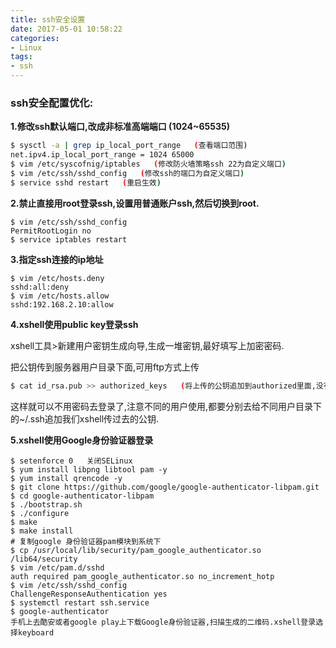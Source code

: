 ```yaml
---
title: ssh安全设置
date: 2017-05-01 10:58:22
categories:
- Linux
tags:
- ssh
---
```


<!-- more -->

### ssh安全配置优化:

**1.修改ssh默认端口,改成非标准高端端口 (1024~65535)**

```bash
$ sysctl -a | grep ip_local_port_range   (查看端口范围)
net.ipv4.ip_local_port_range = 1024	65000
$ vim /etc/syscofnig/iptables   (修改防火墙策略ssh 22为自定义端口)
$ vim /etc/ssh/sshd_config   (修改ssh的端口为自定义端口)
$ service sshd restart   (重启生效)
```

**2.禁止直接用root登录ssh,设置用普通账户ssh,然后切换到root.**

```shell
$ vim /etc/ssh/sshd_config
PermitRootLogin no
$ service iptables restart
```

**3.指定ssh连接的ip地址**

```shell
$ vim /etc/hosts.deny
sshd:all:deny
$ vim /etc/hosts.allow
sshd:192.168.2.10:allow
```

**4.xshell使用public key登录ssh**

xshell工具>新建用户密钥生成向导,生成一堆密钥,最好填写上加密密码.

把公钥传到服务器用户目录下面,可用ftp方式上传

```sh
$ cat id_rsa.pub >> authorized_keys   (将上传的公钥追加到authorized里面,没有该文件可以新建)
```

这样就可以不用密码去登录了,注意不同的用户使用,都要分别去给不同用户目录下的~/.ssh追加我们xshell传过去的公钥.

**5.xshell使用Google身份验证器登录**

```shell
$ setenforce 0   关闭SELinux
$ yum install libpng libtool pam -y
$ yum install qrencode -y
$ git clone https://github.com/google/google-authenticator-libpam.git
$ cd google-authenticator-libpam
$ ./bootstrap.sh
$ ./configure
$ make
$ make install
# 复制google 身份验证器pam模块到系统下
$ cp /usr/local/lib/security/pam_google_authenticator.so /lib64/security
$ vim /etc/pam.d/sshd
auth required pam_google_authenticator.so no_increment_hotp
$ vim /etc/ssh/sshd_config
ChallengeResponseAuthentication yes
$ systemctl restart ssh.service
$ google-authenticator
手机上去酷安或者google play上下载Google身份验证器,扫描生成的二维码.xshell登录选择keyboard 
```

